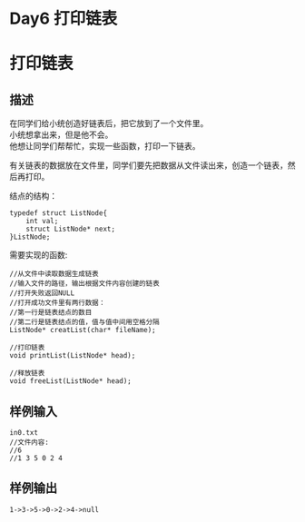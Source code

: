 # Day6  打印链表

# 打印链表
## 描述
在同学们给小统创造好链表后，把它放到了一个文件里。  
小统想拿出来，但是他不会。  
他想让同学们帮帮忙，实现一些函数，打印一下链表。


有关链表的数据放在文件里，同学们要先把数据从文件读出来，创造一个链表，然后再打印。


结点的结构：

	typedef struct ListNode{
		int val;
		struct ListNode* next;
	}ListNode;

需要实现的函数:

	//从文件中读取数据生成链表
	//输入文件的路径，输出根据文件内容创建的链表
	//打开失败返回NULL
	//打开成功文件里有两行数据：
	//第一行是链表结点的数目
	//第二行是链表结点的值，值与值中间用空格分隔
	ListNode* creatList(char* fileName);
	
	//打印链表
	void printList(ListNode* head);
	
	//释放链表
	void freeList(ListNode* head);

## 样例输入

	in0.txt
	//文件内容:
	//6
	//1 3 5 0 2 4

## 样例输出
	
	1->3->5->0->2->4->null




	